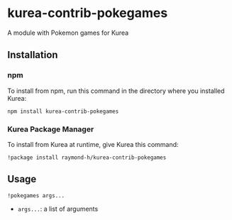 # kurea-contrib-pokegames

A module with Pokemon games for Kurea

## Installation

### npm

To install from npm, run this command in the directory where you installed Kurea:

`npm install kurea-contrib-pokegames`

### Kurea Package Manager

To install from Kurea at runtime, give Kurea this command:

`!package install raymond-h/kurea-contrib-pokegames`

## Usage

`!pokegames args...`

 - `args...`: a list of arguments
 